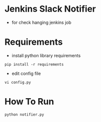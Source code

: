 # Jenkins Slack Notifier
* for check hanging jenkins job

# Requirements
* install python library requirements
```
pip install -r requirements
```
* edit config file
```
vi config.py
```

# How To Run
```
python notifier.py
```
